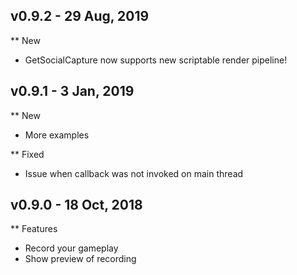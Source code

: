 ## v0.9.2 - 29 Aug, 2019

** New

- GetSocialCapture now supports new scriptable render pipeline!

## v0.9.1 - 3 Jan, 2019

** New

- More examples

** Fixed

- Issue when callback was not invoked on main thread

## v0.9.0 - 18 Oct, 2018

** Features

- Record your gameplay
- Show preview of recording

